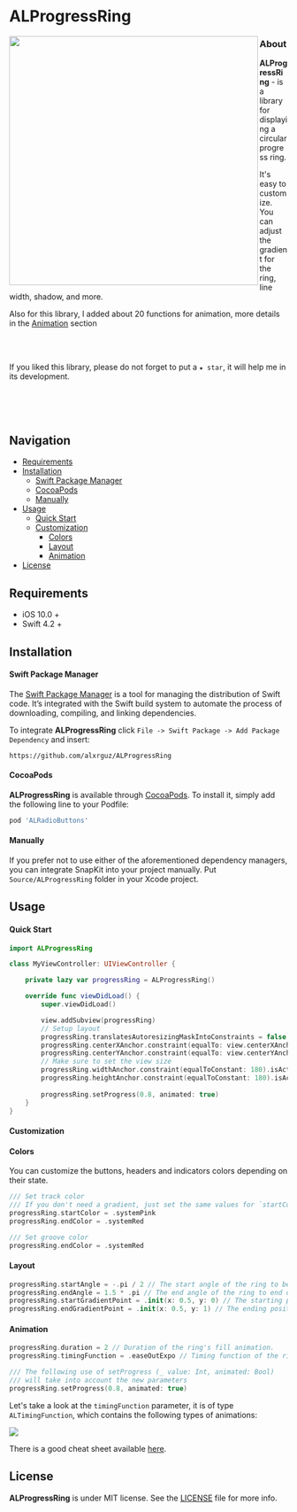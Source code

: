 # ALProgressRing



<img align="left" src="https://github.com/alxrguz/ALProgressRing/blob/main/Assets/PreviewBanner.gif" width="450"/>

### About

**ALProgressRing** - is a library for displaying a circular progress ring. 

It's easy to customize. You can adjust the gradient for the ring, line width, shadow, and more.

Also for this library, I added about 20 functions for animation, more details in the [Animation](#Animation) section

<br/>

<br/>

If you liked this library, please do not forget to put a `★ star`, it will help me in its development.

<br/>

<br/>

<br/>

## Navigation

- [Requirements](#requirements)
- [Installation](#installation)
  - [Swift Package Manager](#Swift-Package-Manager)
  - [CocoaPods](#CocoaPods)
  - [Manually](#Manually)
- [Usage](#usage)
  - [Quick Start](#Quick-Start)
  - [Customization](#Customization)
    - [Colors](#colors)
    - [Layout](#Layout)
    - [Animation](#Animation)
- [License](https://github.com/SnapKit/SnapKit#license)

## 

## Requirements

- iOS 10.0 + 
- Swift 4.2 +



## Installation

#### Swift Package Manager

The [Swift Package Manager](https://swift.org/package-manager/) is a tool for managing the distribution of Swift code. It’s integrated with the Swift build system to automate the process of downloading, compiling, and linking dependencies.

To integrate **ALProgressRing** click `File -> Swift Package -> Add Package Dependency` and insert:

```ogdl
https://github.com/alxrguz/ALProgressRing
```

#### CocoaPods

**ALProgressRing** is available through [CocoaPods](http://cocoapods.org/). To install it, simply add the following line to your Podfile:

```ruby
pod 'ALRadioButtons'
```

#### Manually

If you prefer not to use either of the aforementioned dependency managers, you can integrate SnapKit into your project manually. Put `Source/ALProgressRing` folder in your Xcode project. 



## Usage

#### Quick Start

```swift
import ALProgressRing

class MyViewController: UIViewController {

    private lazy var progressRing = ALProgressRing()

    override func viewDidLoad() {
        super.viewDidLoad()

        view.addSubview(progressRing)
        // Setup layout
        progressRing.translatesAutoresizingMaskIntoConstraints = false
        progressRing.centerXAnchor.constraint(equalTo: view.centerXAnchor).isActive = true
        progressRing.centerYAnchor.constraint(equalTo: view.centerYAnchor).isActive = true
      	// Make sure to set the view size
        progressRing.widthAnchor.constraint(equalToConstant: 180).isActive = true
        progressRing.heightAnchor.constraint(equalToConstant: 180).isActive = true
        
        progressRing.setProgress(0.8, animated: true)
    }
}
```



#### Customization

#### Colors

You can customize the buttons, headers and indicators colors depending on their state.

```swift
/// Set track color
/// If you don't need a gradient, just set the same values for `startColor` and `endColor`
progressRing.startColor = .systemPink 
progressRing.endColor = .systemRed 

/// Set groove color
progressRing.endColor = .systemRed 
```



#### Layout

```swift
progressRing.startAngle = -.pi / 2 // The start angle of the ring to begin drawing.
progressRing.endAngle = 1.5 * .pi // The end angle of the ring to end drawing. 
progressRing.startGradientPoint = .init(x: 0.5, y: 0) // The starting poin of the gradient
progressRing.endGradientPoint = .init(x: 0.5, y: 1) // The ending position of the gradient.
```



#### Animation

```swift
progressRing.duration = 2 // Duration of the ring's fill animation.
progressRing.timingFunction = .easeOutExpo // Timing function of the ring's fill animation.

/// The following use of setProgress (_ value: Int, animated: Bool) 
/// will take into account the new parameters 
progressRing.setProgress(0.8, animated: true)
```

Let's take a look at the `timingFunction` parameter, it is of type `ALTimingFunction`, which contains the following types of animations:

<img src="https://github.com/alxrguz/ALProgressRing/blob/main/Assets/timingFunctions.png"/>

There is a good cheat sheet available [here](http://easings.net/).

## License

**ALProgressRing** is under MIT license. See the [LICENSE](https://github.com/alxrguz/ALProgressRing/blob/main/LICENSE) file for more info.

